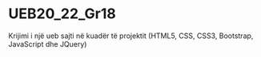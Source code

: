 # UEB20_22_Gr18
Krijimi i një ueb sajti në kuadër të projektit (HTML5, CSS, CSS3, Bootstrap, JavaScript dhe JQuery)

